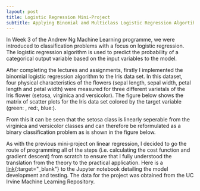 ```yaml
---
layout: post
title: Logistic Regression Mini-Project
subtitle: Applying Binomial and Multiclass Logistic Regression Algortihms for Classification
---
```


In Week 3 of the Andrew Ng Machine Learning programme, we were introduced to classification problems with a focus on logistic regression. The logistic regression algorithm is used to predict the probability of a categorical output variable based on the input variables to the model. 

After completing the lectures and assignments, firstly I implemented the binomial logistic regression algorithm to the Iris data set. In this dataset, four physical characteristics of the flowers (sepal length, sepal width, petal length and petal width) were measured for three different varietals of the Iris flower (setosa, virginica and versicolor). The figure below shows the matrix of scatter plots for the Iris data set colored by the target variable (green: , red:, blue:). 



From this it can be seen that the setosa class is linearly seperable from the virginica and versicolor classes and can therefore be reformulated as a binary classification problem as is shown in the figure below.

As with the previous mini-project on linear regression, I decided to go the route of programming all of the steps (i.e. calculating the cost function and gradient descent) from scratch to ensure that I fully understood the translation from the theory to the practical application. Here is a [link](https://github.com/nickramskill/Machine-Learning-Projects){:target="_blank"} to the Jupyter notebook detailing the model development and testing. The data for the project was obtained from the UC Irvine Machine Learning Repository.  
